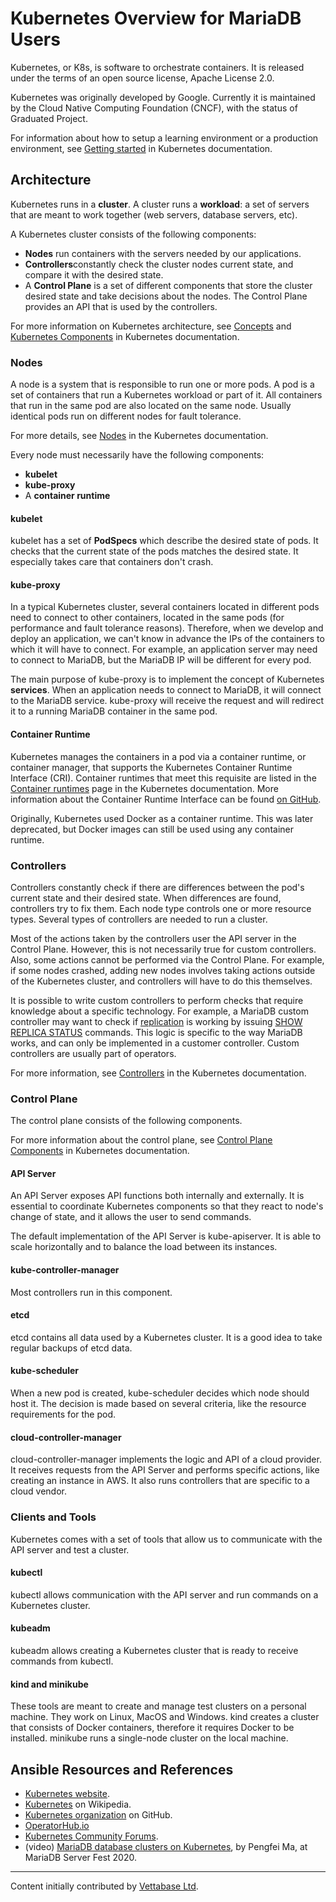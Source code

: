 # Kubernetes Overview for MariaDB Users

Kubernetes, or K8s, is software to orchestrate containers. It is released under the terms of an open source license, Apache License 2.0.

Kubernetes was originally developed by Google. Currently it is maintained by the Cloud Native Computing Foundation (CNCF), with the status of Graduated Project.

For information about how to setup a learning environment or a production environment, see [Getting started](https://kubernetes.io/docs/setup/) in Kubernetes documentation.

## Architecture

Kubernetes runs in a <strong>cluster</strong>. A cluster runs a <strong>workload</strong>: a set of servers that are meant to work together (web servers, database servers, etc).

A Kubernetes cluster consists of the following components:

- <strong>Nodes</strong> run containers with the servers needed by our applications.
- <strong>Controllers</strong>constantly check the cluster nodes current state, and compare it with the desired state.
- A <strong>Control Plane</strong> is a set of different components that store the cluster desired state and take decisions about the nodes. The Control Plane provides an API that is used by the controllers.

For more information on Kubernetes architecture, see [Concepts](https://kubernetes.io/docs/concepts/) and [Kubernetes Components](https://kubernetes.io/docs/concepts/overview/components/) in Kubernetes documentation.

### Nodes

A node is a system that is responsible to run one or more pods. A pod is a set of containers that run a Kubernetes workload or part of it. All containers that run in the same pod are also located on the same node. Usually identical pods run on different nodes for fault tolerance.

For more details, see [Nodes](https://kubernetes.io/docs/concepts/architecture/nodes/) in the Kubernetes documentation.

Every node must necessarily have the following components:

- <strong>kubelet</strong>
- <strong>kube-proxy</strong>
- A <strong>container runtime</strong>

#### kubelet

kubelet has a set of <strong>PodSpecs</strong> which describe the desired state of pods. It checks that the current state of the pods matches the desired state. It especially takes care that containers don't crash.

#### kube-proxy

In a typical Kubernetes cluster, several containers located in different pods need to connect to other containers, located in the same pods (for performance and fault tolerance reasons). Therefore, when we develop and deploy an application, we can't know in advance the IPs of the containers to which it will have to connect. For example, an application server may need to connect to MariaDB, but the MariaDB IP will be different for every pod.

The main purpose of kube-proxy is to implement the concept of Kubernetes <strong>services</strong>. When an application needs to connect to MariaDB, it will connect to the MariaDB service. kube-proxy will receive the request and will redirect it to a running MariaDB container in the same pod.

#### Container Runtime

Kubernetes manages the containers in a pod via a container runtime, or container manager, that supports the Kubernetes Container Runtime Interface (CRI). Container runtimes that meet this requisite are listed in the [Container runtimes](https://kubernetes.io/docs/setup/production-environment/container-runtimes/) page in the Kubernetes documentation. More information about the Container Runtime Interface can be found [on GitHub](https://github.com/kubernetes/community/blob/master/contributors/devel/sig-node/container-runtime-interface.md).

Originally, Kubernetes used Docker as a container runtime. This was later deprecated, but Docker images can still be used using any container runtime.

### Controllers

Controllers constantly check if there are differences between the pod's current state and their desired state. When differences are found, controllers try to fix them. Each node type controls one or more resource types. Several types of controllers are needed to run a cluster.

Most of the actions taken by the controllers user the API server in the Control Plane. However, this is not necessarily true for custom controllers. Also, some actions cannot be performed via the Control Plane. For example, if some nodes crashed, adding new nodes involves taking actions outside of the Kubernetes cluster, and controllers will have to do this themselves.

It is possible to write custom controllers to perform checks that require knowledge about a specific technology. For example, a MariaDB custom controller may want to check if [replication](/replication/standard-replication) is working by issuing [SHOW REPLICA STATUS](/sql-statements-structure/sql-statements/administrative-sql-statements/show/show-replica-status) commands. This logic is specific to the way MariaDB works, and can only be implemented in a customer controller. Custom controllers are usually part of operators.

For more information, see [Controllers](https://kubernetes.io/docs/concepts/architecture/controller/) in the Kubernetes documentation.

### Control Plane

The control plane consists of the following components.

For more information about the control plane, see [Control Plane Components](https://kubernetes.io/docs/concepts/overview/components/) in Kubernetes documentation.

#### API Server

An API Server exposes API functions both internally and externally. It is essential to coordinate Kubernetes components so that they react to node's change of state, and it allows the user to send commands.

The default implementation of the API Server is kube-apiserver. It is able to scale horizontally and to balance the load between its instances.

#### kube-controller-manager

Most controllers run in this component.

#### etcd

etcd contains all data used by a Kubernetes cluster. It is a good idea to take regular backups of etcd data.

#### kube-scheduler

When a new pod is created, kube-scheduler decides which node should host it. The decision is made based on several criteria, like the resource requirements for the pod.

#### cloud-controller-manager

cloud-controller-manager implements the logic and API of a cloud provider. It receives requests from the API Server and performs specific actions, like creating an instance in AWS. It also runs controllers that are specific to a cloud vendor.

### Clients and Tools

Kubernetes comes with a set of tools that allow us to communicate with the API server and test a cluster.

#### kubectl

kubectl allows communication with the API server and run commands on a Kubernetes cluster.

#### kubeadm

kubeadm allows creating a Kubernetes cluster that is ready to receive commands from kubectl.

#### kind and minikube

These tools are meant to create and manage test clusters on a personal machine. They work on Linux, MacOS and Windows. kind creates a cluster that consists of Docker containers, therefore it requires Docker to be installed. minikube runs a single-node cluster on the local machine.

## Ansible Resources and References

- [Kubernetes website](https://kubernetes.io/).
- [Kubernetes](https://en.wikipedia.org/wiki/Kubernetes) on Wikipedia.
- [Kubernetes organization](https://github.com/kubernetes) on GitHub.
- [OperatorHub.io](https://operatorhub.io/)
- [Kubernetes Community Forums](https://discuss.kubernetes.io/).
- (video) [MariaDB database clusters on Kubernetes](https://mariadb.org/fest2020/kubernetes/), by Pengfei Ma, at MariaDB Server Fest 2020.

---

Content initially contributed by [Vettabase Ltd](https://vettabase.com/).